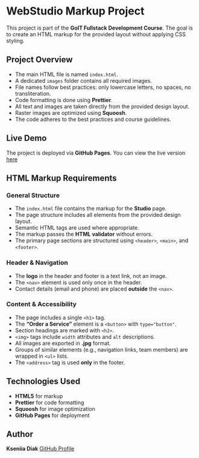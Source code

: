 # WebStudio Markup Project

This project is part of the **GoIT Fullstack Development Course**. The goal is to create an HTML markup for the provided layout without applying CSS styling.

## Project Overview

- The main HTML file is named `index.html`.
- A dedicated `images` folder contains all required images.
- File names follow best practices: only lowercase letters, no spaces, no transliteration.
- Code formatting is done using **Prettier**.
- All text and images are taken directly from the provided design layout.
- Raster images are optimized using **Squoosh**.
- The code adheres to the best practices and course guidelines.

## Live Demo

The project is deployed via **GitHub Pages**. You can view the live version [here](https://kseniia-diak.github.io/goit-hw-01/)

## HTML Markup Requirements

### General Structure

- The `index.html` file contains the markup for the **Studio** page.
- The page structure includes all elements from the provided design layout.
- Semantic HTML tags are used where appropriate.
- The markup passes the **HTML validator** without errors.
- The primary page sections are structured using `<header>`, `<main>`, and `<footer>`.

### Header & Navigation

- The **logo** in the header and footer is a text link, not an image.
- The `<nav>` element is used only once in the header.
- Contact details (email and phone) are placed **outside** the `<nav>`.

### Content & Accessibility

- The page includes a single `<h1>` tag.
- The **“Order a Service”** element is a `<button>` with `type="button"`.
- Section headings are marked with `<h2>`.
- `<img>` tags include `width` attributes and `alt` descriptions.
- All images are exported in **.jpg** format.
- Groups of similar elements (e.g., navigation links, team members) are wrapped in `<ul>` lists.
- The `<address>` tag is used **only** in the footer.

## Technologies Used

- **HTML5** for markup
- **Prettier** for code formatting
- **Squoosh** for image optimization
- **GitHub Pages** for deployment

## Author

**Kseniia Diak** [GitHub Profile](https://github.com/Kseniia-Diak/)
